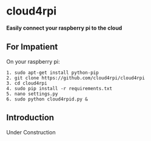 cloud4rpi
=========

**Easily connect your raspberry pi to the cloud**

For Impatient
-------------

On your raspberry pi:

```
1. sudo apt-get install python-pip
2. git clone https://github.com/cloud4rpi/cloud4rpi
3. cd cloud4rpi
4. sudo pip install -r requirements.txt
5. nano settings.py
6. sudo python cloud4rpid.py &
```

Introduction
------------

Under Construction
